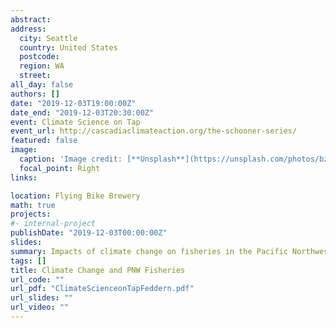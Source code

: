 ```yaml
---
abstract:
address:
  city: Seattle
  country: United States
  postcode: 
  region: WA
  street: 
all_day: false
authors: []
date: "2019-12-03T19:00:00Z"
date_end: "2019-12-03T20:30:00Z"
event: Climate Science on Tap
event_url: http://cascadiaclimateaction.org/the-schooner-series/
featured: false
image:
  caption: 'Image credit: [**Unsplash**](https://unsplash.com/photos/bzdhc5b3Bxs)'
  focal_point: Right
links:

location: Flying Bike Brewery
math: true
projects:
#- internal-project
publishDate: "2019-12-03T00:00:00Z"
slides: 
summary: Impacts of climate change on fisheries in the Pacific Northwest.
tags: []
title: Climate Change and PNW Fisheries
url_code: ""
url_pdf: "ClimateScienceonTapFeddern.pdf"
url_slides: ""
url_video: ""
---
```


